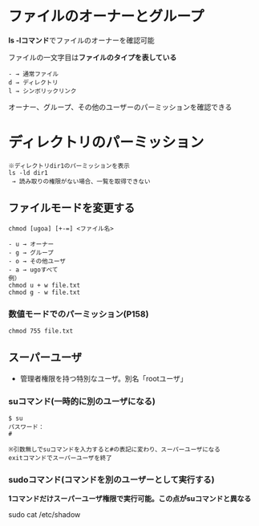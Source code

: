 # ファイルのオーナーとグループ

**ls -lコマンド**でファイルのオーナーを確認可能

ファイルの一文字目は**ファイルのタイプを表している**

    - → 通常ファイル
    d → ディレクトリ
    l → シンボリックリンク

オーナー、グループ、その他のユーザーのパーミッションを確認できる

# ディレクトリのパーミッション

    ※ディレクトリdir1のパーミッションを表示
    ls -ld dir1
     → 読み取りの権限がない場合、一覧を取得できない

## ファイルモードを変更する

    chmod [ugoa] [+-=] <ファイル名>
    
    - u → オーナー
    - g → グループ
    - o → その他ユーザ
    - a → ugoすべて
    例）
    chmod u + w file.txt
    chmod g - w file.txt

### 数値モードでのパーミッション(P158)

    chmod 755 file.txt

## スーパーユーザ
- 管理者権限を持つ特別なユーザ。別名「rootユーザ」


### suコマンド(一時的に別のユーザになる)
    $ su
    パスワード：
    #
    
    ※引数無しでsuコマンドを入力すると#の表記に変わり、スーパーユーザになる
    exitコマンドでスーパーユーザを終了

### sudoコマンド(コマンドを別のユーザーとして実行する)
**1コマンドだけスーパーユーザ権限で実行可能。この点がsuコマンドと異なる**

sudo cat /etc/shadow
